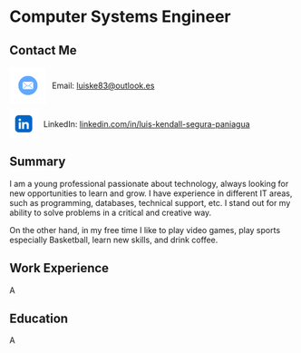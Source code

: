 # Computer Systems Engineer
## Contact Me

<div style="display: flex; align-items: center; margin-bottom: 10px;">
  <img src="assets/img/mail-icon.png" alt="Mail Icon" style="width: 65px; height: 65px; vertical-align: middle;">
  <span style="margin-left: 10px;">Email: <a href="mailto:luiske83@outlook.es">luiske83@outlook.es</a></span>
</div>
<div style="display: flex; align-items: center;">
  <img src="/assets/img/linkedin-icon.png" alt="LinkedIn Icon" style="width: 50px; height: 50px; vertical-align: middle;">
  <span style="margin-left: 10px;">LinkedIn: <a href="https://www.linkedin.com/in/luis-kendall-segura-paniagua/">linkedin.com/in/luis-kendall-segura-paniagua</a></span>
</div>



## Summary
I am a young professional passionate about technology, always looking for new opportunities to learn and grow. I have experience in different IT areas, such as programming, databases, technical support, etc. I stand out for my ability to solve problems in a critical and creative way.

On the other hand, in my free time I like to play video games, play sports especially Basketball, learn new skills, and drink coffee.


## Work Experience
A

## Education
A

